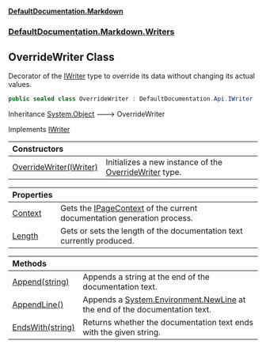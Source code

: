 #### [DefaultDocumentation\.Markdown](../../../../index.md 'index')
### [DefaultDocumentation\.Markdown\.Writers](../../../../index.md#DefaultDocumentation.Markdown.Writers 'DefaultDocumentation\.Markdown\.Writers')

## OverrideWriter Class

Decorator of the [IWriter](https://github.com/Doraku/DefaultDocumentation/blob/master/documentation/api/DefaultDocumentation/Api/IWriter/index.md 'DefaultDocumentation\.Api\.IWriter') type to override its data without changing its actual values\.

```csharp
public sealed class OverrideWriter : DefaultDocumentation.Api.IWriter
```

Inheritance [System\.Object](https://docs.microsoft.com/en-us/dotnet/api/System.Object 'System\.Object') &#129106; OverrideWriter

Implements [IWriter](https://github.com/Doraku/DefaultDocumentation/blob/master/documentation/api/DefaultDocumentation/Api/IWriter/index.md 'DefaultDocumentation\.Api\.IWriter')

| Constructors | |
| :--- | :--- |
| [OverrideWriter\(IWriter\)](OverrideWriter(IWriter).md 'DefaultDocumentation\.Markdown\.Writers\.OverrideWriter\.OverrideWriter\(DefaultDocumentation\.Api\.IWriter\)') | Initializes a new instance of the [OverrideWriter](DefaultDocumentation/Markdown/Writers/OverrideWriter/index.md 'DefaultDocumentation\.Markdown\.Writers\.OverrideWriter') type\. |

| Properties | |
| :--- | :--- |
| [Context](Context.md 'DefaultDocumentation\.Markdown\.Writers\.OverrideWriter\.Context') | Gets the [IPageContext](https://github.com/Doraku/DefaultDocumentation/blob/master/documentation/api/DefaultDocumentation/IPageContext/index.md 'DefaultDocumentation\.IPageContext') of the current documentation generation process\. |
| [Length](Length.md 'DefaultDocumentation\.Markdown\.Writers\.OverrideWriter\.Length') | Gets or sets the length of the documentation text currently produced\. |

| Methods | |
| :--- | :--- |
| [Append\(string\)](Append(string).md 'DefaultDocumentation\.Markdown\.Writers\.OverrideWriter\.Append\(string\)') | Appends a string at the end of the documentation text\. |
| [AppendLine\(\)](AppendLine().md 'DefaultDocumentation\.Markdown\.Writers\.OverrideWriter\.AppendLine\(\)') | Appends a [System\.Environment\.NewLine](https://docs.microsoft.com/en-us/dotnet/api/System.Environment.NewLine 'System\.Environment\.NewLine') at the end of the documentation text\. |
| [EndsWith\(string\)](EndsWith(string).md 'DefaultDocumentation\.Markdown\.Writers\.OverrideWriter\.EndsWith\(string\)') | Returns whether the documentation text ends with the given string\. |
